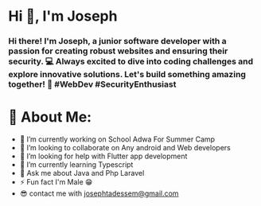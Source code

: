# Hi 👋, I'm Joseph

### Hi there! I'm Joseph, a junior software developer with a passion for creating robust websites and ensuring their security. 💻 Always excited to dive into coding challenges and explore innovative solutions. Let's build something amazing together! 🚀 #WebDev #SecurityEnthusiast

# 💫 About Me:

- 🔭 I’m currently working on School Adwa For Summer Camp
- 👯 I’m looking to collaborate on Any android and Web developers
- 🤝 I’m looking for help with Flutter app development
- 🌱 I’m currently learning Typescript
- 💬 Ask me about Java and Php Laravel
- ⚡ Fun fact I'm Male 😁
- 😎 contact me with [josephtadessem@gmail.com](mailto:josephtadessem@gmail.com)
